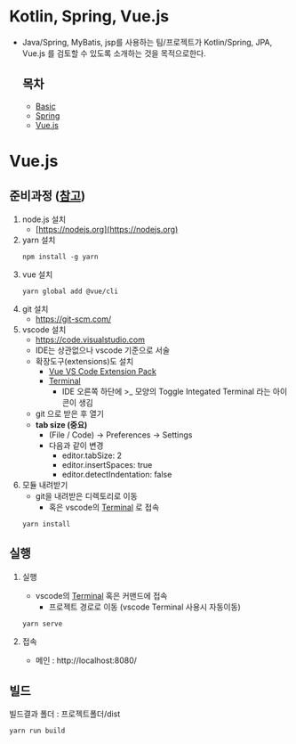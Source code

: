 # Kotlin, Spring, Vue.js
- Java/Spring, MyBatis, jsp를 사용하는 팀/프로젝트가 Kotlin/Spring, JPA, Vue.js 를 검토할 수 있도록 소개하는 것을 목적으로한다.
  ## 목차
  - [Basic](https://github.com/saro-example/kotlin-vue--basic)
  - [Spring](https://github.com/saro-example/kotlin-vue--spring)
  - [Vue.js](https://github.com/saro-example/kotlin-vue--vue)

# Vue.js

## 준비과정 ([참고](https://code.visualstudio.com/docs/nodejs/vuejs-tutorial))
1. node.js 설치
   * [https://nodejs.org](https://nodejs.org)
1. yarn 설치
   ```
   npm install -g yarn
   ```
1. vue 설치
   ```
   yarn global add @vue/cli
   ```
1. git 설치
    * https://git-scm.com/
1. vscode 설치
   * https://code.visualstudio.com
   * IDE는 상관없으나 vscode 기준으로 서술
   * 확장도구(extensions)도 설치
      * [Vue VS Code Extension Pack](https://marketplace.visualstudio.com/items?itemName=sdras.vue-vscode-extensionpack)
      * [Terminal](https://marketplace.visualstudio.com/items?itemName=formulahendry.terminal)
         * IDE 오른쪽 하단에 >_ 모양의 Toggle Integated Terminal 라는 아이콘이 생김
   * git 으로 받은 후 열기
   * **tab size (중요)**
      * (File / Code) → Preferences → Settings
      * 다음과 같이 변경
         * editor.tabSize: 2
         * editor.insertSpaces: true
         * editor.detectIndentation: false
1. 모듈 내려받기
   * git을 내려받은 디렉토리로 이동
      * 혹은 vscode의 [Terminal](https://marketplace.visualstudio.com/items?itemName=formulahendry.terminal) 로 접속
   ```
   yarn install
   ```

## 실행
1. 실행
   * vscode의 [Terminal](https://marketplace.visualstudio.com/items?itemName=formulahendry.terminal) 혹은 커맨드에 접속
      * 프로젝트 경로로 이동 (vscode Terminal 사용시 자동이동)
      
   ```
   yarn serve
   ```
   
2. 접속
   * 메인 : http://localhost:8080/

## 빌드
빌드결과 폴더 : 프로젝트폴더/dist
```
yarn run build
```
